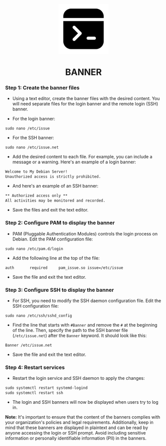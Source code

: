 <p align="center">
  <a href="https://github.com/Diogo-Rego/EuroSkills.2023/tree/main/Module-A/BANNER#banner">
    <img src="../img/banner.png" alt="BANNER" width="160" height="160">
  </a>
  <h1 align="center">BANNER</h1>
</p>

### Step 1: Create the banner files

- Using a text editor, create the banner files with the desired content. You will need separate files for the login banner and the remote login (SSH) banner.

- For the login banner:

```
sudo nano /etc/issue
```

- For the SSH banner:

```
sudo nano /etc/issue.net
```

- Add the desired content to each file. For example, you can include a message or a warning. Here's an example of a login banner:

```
Welcome to My Debian Server!
Unauthorized access is strictly prohibited.
```

- And here's an example of an SSH banner:

```
** Authorized access only **
All activities may be monitored and recorded.
```

- Save the files and exit the text editor.

### Step 2: Configure PAM to display the banner

- PAM (Pluggable Authentication Modules) controls the login process on Debian. Edit the PAM configuration file:

```
sudo nano /etc/pam.d/login
```

- Add the following line at the top of the file:

```
auth       required     pam_issue.so issue=/etc/issue
```

- Save the file and exit the text editor.

### Step 3: Configure SSH to display the banner

- For SSH, you need to modify the SSH daemon configuration file. Edit the SSH configuration file:

```
sudo nano /etc/ssh/sshd_config
```

- Find the line that starts with ``#Banner`` and remove the ``#`` at the beginning of the line. Then, specify the path to the SSH banner file (``/etc/issue.net``) after the ``Banner`` keyword. It should look like this:

```
Banner /etc/issue.net
```

- Save the file and exit the text editor.

### Step 4: Restart services

- Restart the login service and SSH daemon to apply the changes:

```
sudo systemctl restart systemd-logind
sudo systemctl restart ssh
```

- The login and SSH banners will now be displayed when users try to log in.

**Note:** It's important to ensure that the content of the banners complies with your organization's policies and legal requirements. Additionally, keep in mind that these banners are displayed in plaintext and can be read by anyone accessing the login or SSH prompt. Avoid including sensitive information or personally identifiable information (PII) in the banners.